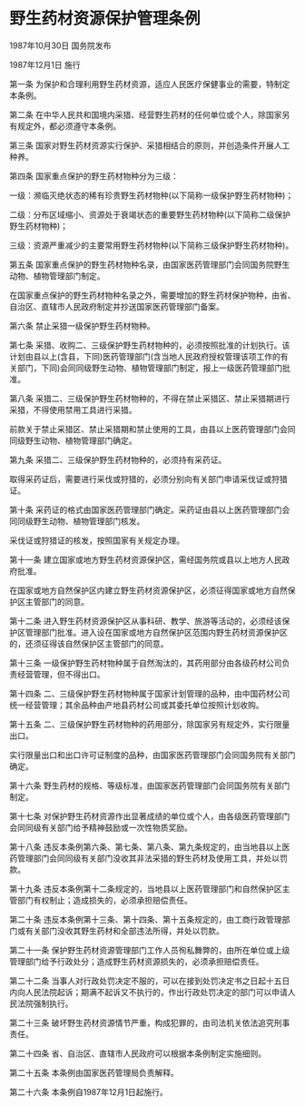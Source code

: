 # 野生药材资源保护管理条例

1987年10月30日 国务院发布　

1987年12月1日 施行



第一条 为保护和合理利用野生药材资源，适应人民医疗保健事业的需要，特制定本条例。

第二条 在中华人民共和国境内采猎、经营野生药材的任何单位或个人，除国家另有规定外，都必须遵守本条例。

第三条 国家对野生药材资源实行保护、采猎相结合的原则，并创造条件开展人工种养。

第四条 国家重点保护的野生药材物种分为三级：

一级：濒临灭绝状态的稀有珍贵野生药材物种(以下简称一级保护野生药材物种)；

二级：分布区域缩小、资源处于衰竭状态的重要野生药材物种(以下简称二级保护野生药材物种)；

三级：资源严重减少的主要常用野生药材物种(以下简称三级保护野生药材物种)。

第五条 国家重点保护的野生药材物种名录，由国家医药管理部门会同国务院野生动物、植物管理部门制定。

在国家重点保护的野生药材物种名录之外，需要增加的野生药材保护物种，由省、自治区、直辖市人民政府制定并抄送国家医药管理部门备案。

第六条 禁止采猎一级保护野生药材物种。

第七条 采猎、收购二、三级保护野生药材物种的，必须按照批准的计划执行。该计划由县以上(含县，下同)医药管理部门(含当地人民政府授权管理该项工作的有关部门，下同)会同同级野生动物、植物管理部门制定，报上一级医药管理部门批准。

第八条 采猎二、三级保护野生药材物种的，不得在禁止采猎区、禁止采猎期进行采猎，不得使用禁用工具进行采猎。

前款关于禁止采猎区、禁止采猎期和禁止使用的工具，由县以上医药管理部门会同同级野生动物、植物管理部门确定。

第九条 采猎二、三级保护野生药材物种的，必须持有采药证。

取得采药证后，需要进行采伐或狩猎的，必须分别向有关部门申请采伐证或狩猎证。

第十条 采药证的格式由国家医药管理部门确定。采药证由县以上医药管理部门会同同级野生动物、植物管理部门核发。

采伐证或狩猎证的核发，按照国家有关规定办理。

第十一条 建立国家或地方野生药材资源保护区，需经国务院或县以上地方人民政府批准。

在国家或地方自然保护区内建立野生药材资源保护区，必须征得国家或地方自然保护区主管部门的同意。

第十二条 进入野生药材资源保护区从事科研、教学、旅游等活动的，必须经该保护区管理部门批准。进入设在国家或地方自然保护区范围内野生药材资源保护区的，还须征得该自然保护区主管部门的同意。

第十三条 一级保护野生药材物种属于自然淘汰的，其药用部分由各级药材公司负责经营管理，但不得出口。

第十四条 二、三级保护野生药材物种属于国家计划管理的品种，由中国药材公司统一经营管理；其余品种由产地县药材公司或其委托单位按照计划收购。

第十五条 二、三级保护野生药材物种的药用部分，除国家另有规定外，实行限量出口。

实行限量出口和出口许可证制度的品种，由国家医药管理部门会同国务院有关部门确定。

第十六条 野生药材的规格、等级标准，由国家医药管理部门会同国务院有关部门制定。

第十七条 对保护野生药材资源作出显著成绩的单位或个人，由各级医药管理部门会同同级有关部门给予精神鼓励或一次性物质奖励。

第十八条 违反本条例第六条、第七条、第八条、第九条规定的，由当地县以上医药管理部门会同同级有关部门没收其非法采猎的野生药材及使用工具，并处以罚款。

第十九条 违反本条例第十二条规定的，当地县以上医药管理部门和自然保护区主管部门有权制止；造成损失的，必须承担赔偿责任。

第二十条 违反本条例第十三条、第十四条、第十五条规定的，由工商行政管理部门或有关部门没收其野生药材和全部违法所得，并处以罚款。

第二十一条 保护野生药材资源管理部门工作人员徇私舞弊的，由所在单位或上级管理部门给予行政处分；造成野生药材资源损失的，必须承担赔偿责任。

第二十二条 当事人对行政处罚决定不服的，可以在接到处罚决定书之日起十五日内向人民法院起诉；期满不起诉又不执行的，作出行政处罚决定的部门可以申请人民法院强制执行。

第二十三条 破坏野生药材资源情节严重，构成犯罪的，由司法机关依法追究刑事责任。

第二十四条 省、自治区、直辖市人民政府可以根据本条例制定实施细则。

第二十五条 本条例由国家医药管理局负责解释。

第二十六条 本条例自1987年12月1日起施行。